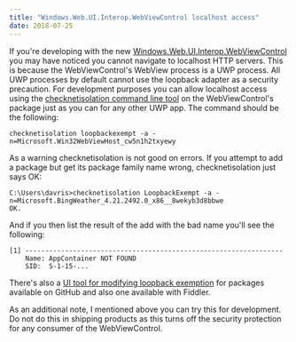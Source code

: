 ```yaml
---
title: "Windows.Web.UI.Interop.WebViewControl localhost access"
date: 2018-07-25
---
```

<div xmlns="http://www.w3.org/1999/xhtml"><div><p>
    If you're developing with the new <a href="https://docs.microsoft.com/en-us/uwp/api/windows.web.ui.interop.webviewcontrol">Windows.Web.UI.Interop.WebViewControl</a> you may have noticed you
    cannot navigate to localhost HTTP servers. This is because the WebViewControl's WebView process is a UWP process. All UWP processes by default cannot use the loopback adapter as a security
    precaution. For development purposes you can allow localhost access using the <a href="https://msdn.microsoft.com/en-us/library/windows/apps/hh780593.aspx">checknetisolation command line tool</a>
    on the WebViewControl's package just as you can for any other UWP app. The command should be the following:
  </p><pre><code>checknetisolation loopbackexempt -a -n=Microsoft.Win32WebViewHost_cw5n1h2txyewy</code></pre><p>
    As a warning checknetisolation is not good on errors. If you attempt to add a package but get its package family name wrong, checknetisolation just says OK:
  </p><pre><code>C:\Users\davris&gt;checknetisolation LoopbackExempt -a -n=Microsoft.BingWeather_4.21.2492.0_x86__8wekyb3d8bbwe<br />OK.</code></pre>And if you then list the result of the add with the
  bad name you'll see the following:
  <pre><code>[1] -----------------------------------------------------------------<br />    Name: AppContainer NOT FOUND<br />    SID:  S-1-15-...</code></pre><p>
    There's also a <a href="https://github.com/tiagonmas/Windows-Loopback-Exemption-Manager">UI tool for modifying loopback exemption</a> for packages available on GitHub and also one available with
    Fiddler.
  </p><p>
    As an additional note, I mentioned above you can try this for development. Do not do this in shipping products as this turns off the security protection for any consumer of the WebViewControl.
  </p></div></div>
